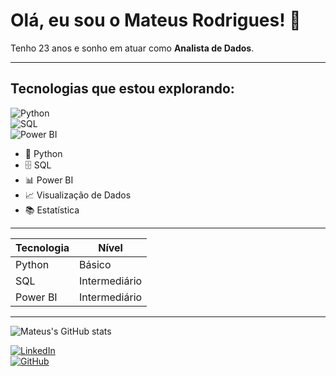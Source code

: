# Olá, eu sou o Mateus Rodrigues! 👋

Tenho 23 anos e sonho em atuar como **Analista de Dados**.

---

## Tecnologias que estou explorando:  

![Python](https://img.shields.io/badge/-Python-3776AB?style=flat&logo=python&logoColor=white)  
![SQL](https://img.shields.io/badge/-SQL-4479A1?style=flat&logo=sqlite&logoColor=white)  
![Power BI](https://img.shields.io/badge/-Power%20BI-F2C811?style=flat&logo=microsoft-power-bi&logoColor=black)  

- 🐍 Python  
- 🗄️ SQL  
- 📊 Power BI  
- 📈 Visualização de Dados  
- 📚 Estatística  

---

| Tecnologia  | Nível         |  
|-------------|---------------|  
| Python      | Básico        |  
| SQL         | Intermediário |  
| Power BI    | Intermediário |  

---

![Mateus's GitHub stats](https://github-readme-stats.vercel.app/api?username=Covvalente&show_icons=true&theme=radical)


[![LinkedIn](https://img.shields.io/badge/-Mateus_Analista-blue?style=for-the-badge&logo=linkedin&logoColor=white)](https://www.linkedin.com/in/mateus-analista/)  
[![GitHub](https://img.shields.io/badge/-Covvalente-000?style=for-the-badge&logo=github&logoColor=white)](https://github.com/Covvalente)
